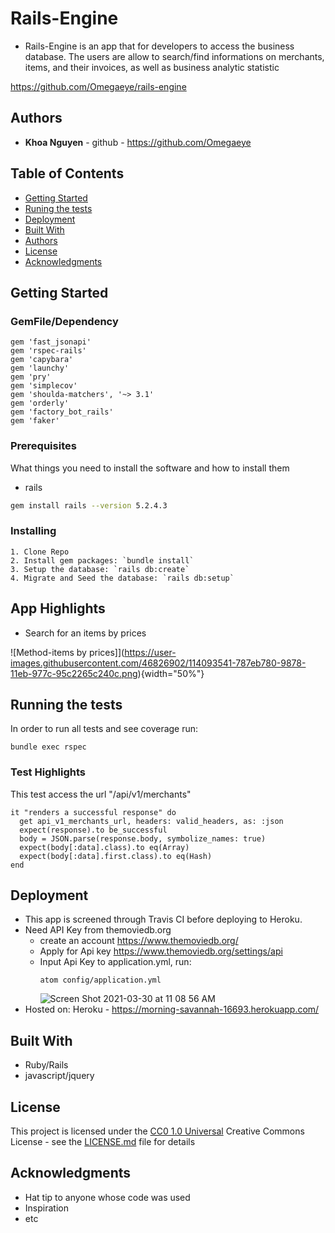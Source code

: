 # Rails-Engine
  * Rails-Engine is an app that for developers to access the business database. The users are allow to search/find informations on merchants, items, and their invoices, as well as business analytic statistic

  https://github.com/Omegaeye/rails-engine

## Authors

- **Khoa Nguyen** - github - https://github.com/Omegaeye

## Table of Contents

  - [Getting Started](#getting-started)
  - [Runing the tests](#running-the-tests)
  - [Deployment](#deployment)
  - [Built With](#built-with)
  - [Authors](#authors)
  - [License](#license)
  - [Acknowledgments](#acknowledgments)

## Getting Started

### GemFile/Dependency

  ```
  gem 'fast_jsonapi'
  gem 'rspec-rails'
  gem 'capybara'
  gem 'launchy'
  gem 'pry'
  gem 'simplecov'
  gem 'shoulda-matchers', '~> 3.1'
  gem 'orderly'
  gem 'factory_bot_rails'
  gem 'faker'
  ```


### Prerequisites

What things you need to install the software and how to install them

* rails
```sh
gem install rails --version 5.2.4.3
```

### Installing

    1. Clone Repo
    2. Install gem packages: `bundle install`
    3. Setup the database: `rails db:create`
    4. Migrate and Seed the database: `rails db:setup`


## App Highlights

  * Search for an items by prices

![Method-items by prices]](https://user-images.githubusercontent.com/46826902/114093541-787eb780-9878-11eb-977c-95c2265c240c.png){width="50%"}

## Running the tests

In order to run all tests and see coverage run:

  ```
  bundle exec rspec
  ```

### Test Highlights

  This test access the url "/api/v1/merchants"

  ```
  it "renders a successful response" do
    get api_v1_merchants_url, headers: valid_headers, as: :json
    expect(response).to be_successful
    body = JSON.parse(response.body, symbolize_names: true)
    expect(body[:data].class).to eq(Array)
    expect(body[:data].first.class).to eq(Hash)
  end
  ```

## Deployment
  * This app is screened through Travis CI before deploying to Heroku.
  * Need API Key from themoviedb.org
      * create an account https://www.themoviedb.org/
      * Apply for Api key https://www.themoviedb.org/settings/api
      * Input Api Key to application.yml, run:  
        ```
        atom config/application.yml
        ```
        ![Screen Shot 2021-03-30 at 11 08 56 AM](https://user-images.githubusercontent.com/46826902/113028529-9c3f5080-9148-11eb-935a-d39b8076bf17.png)
  * Hosted on: Heroku - https://morning-savannah-16693.herokuapp.com/

## Built With

  - Ruby/Rails
  - javascript/jquery

## License

This project is licensed under the [CC0 1.0 Universal](LICENSE.md)
Creative Commons License - see the [LICENSE.md](LICENSE.md) file for
details

## Acknowledgments

  - Hat tip to anyone whose code was used
  - Inspiration
  - etc
